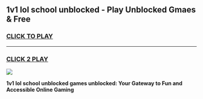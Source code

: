 
## 1v1 lol school unblocked - Play Unblocked Gmaes & Free
<h3>
<a href="https://news.freeplayer.one?title=1v1_lol_school_unblocked&ref=16F">CLICK TO PLAY</a></h3>
<hr>

<h3>
<a href="https://news.freeplayer.one?title=1v1_lol_school_unblocked&ref=16F">CLICK 2 PLAY</a>
  
</h3>

<a href="https://news.freeplayer.one?title=1v1_lol_school_unblocked&ref=16F/"><img src="https://clearcache.store/games.png"></a>


**1v1 lol school unblocked games unblocked: Your Gateway to Fun and Accessible Online Gaming**
